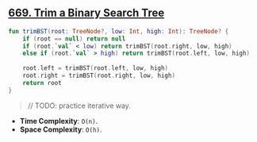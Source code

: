 ## [669. Trim a Binary Search Tree](https://leetcode.com/problems/trim-a-binary-search-tree/)

```kotlin
fun trimBST(root: TreeNode?, low: Int, high: Int): TreeNode? {
    if (root == null) return null
    if (root.`val` < low) return trimBST(root.right, low, high)
    else if (root.`val` > high) return trimBST(root.left, low, high)
    
    root.left = trimBST(root.left, low, high)
    root.right = trimBST(root.right, low, high)
    return root
}
```

> // TODO: practice iterative way.

* **Time Complexity**: `O(n)`.
* **Space Complexity**: `O(h)`.